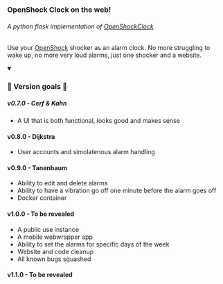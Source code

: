 ### OpenShock Clock on the web!
###### A python flask implementation of [OpenShockClock](https://github.com/Arxari/OpenShockClock)

Use your [OpenShock](https://openshock.org/) shocker as an alarm clock.
No more struggling to wake up, no more very loud alarms, just one shocker and a website.

<details open>
<summary><h3>🎉 Version goals 🎉</h3></summary>

##### v0.7.0 - Cerf & Kahn
- A UI that is both functional, looks good and makes sense

#### v0.8.0 - Dijkstra
- User accounts and simolatenous alarm handling

#### v0.9.0 - Tanenbaum
- Ability to edit and delete alarms
- Ability to have a vibration go off one minute before the alarm goes off
- Docker container

#### v1.0.0 - To be revealed
- A public use instance
- A mobile webwrapper app
- Ability to set the alarms for specific days of the week
- Website and code cleanup
- All known bugs squashed

#### v1.1.0 - To be revealed

</details open>
